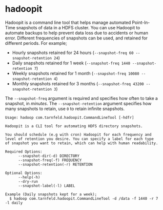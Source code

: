 hadoopit
========

Hadoopit is a command line tool that helps manage automated Point-In-Time snapshots of data in a HDFS cluster. You can use Hadoopit to automate backups to help prevent data loss due to accidents or human error. Different frequencies of snapshots can be used, and retained for different periods. For example;

- Hourly snapshots retained for 24 hours (`--snapshot-freq 60 --snapshot-retention 24`)
- Daily snapshots retained for 1 week (`--snapshot-freq 1440 --snapshot-retention 7`)
- Weekly snapshots retained for 1 month (`--snapshot-freq 10080 --snapshot-retention 4`)
- Monthly snapshots retained for 3 months (`--snapshot-freq 43200 --snapshot-retention 3`)

The `--snapshot-freq` argument is required and specifies how often to take a snapshot, in _minutes_. The `--snapshot-retention` argument specifies how many snapshots to retain, use `0` to retain infinite snapshots.

```
Usage: hadoop com.tarnfeld.hadoopit.CommandLineTool [-hdfr]

Hadoopit is a CLI tool for automating HDFS directory snapshots.

You should schedule (e.g with cron) Hadoopit for each frequency and
level of retention you desire. You can specify a label for each type
of snapshot you want to retain, which can help with human readability.

Required Options:
      --snapshot-dir(-d) DIRECTORY
      --snapshot-freq(-f) FREQUENCY
      --snapshot-retention(-r) RETENTION

Optional Options:
      --help(-h)
      --dry-run
      --snapshot-label(-l) LABEL

Example (Daily snapshots kept for a week);
  $ hadoop com.tarnfeld.hadoopit.CommandLineTool -d /data -f 1440 -r 7 -l daily
```
